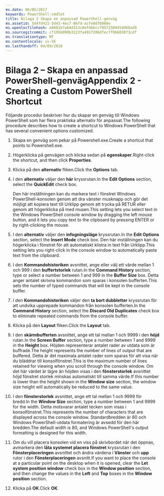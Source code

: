 ```yaml
---
ms.date: 06/05/2017
keywords: PowerShell-cmdlet
title: Bilaga 2 Skapa en anpassad PowerShell-genväg
ms.assetid: 5d4fd421-5d43-4ec7-86fd-acfe887b066e
ms.openlocfilehash: e8081b7a64d313c8ef4bbccf95f250445dd68ad9
ms.sourcegitcommit: cf195b090b3223fa4917206dfec7f0b603873cdf
ms.translationtype: MT
ms.contentlocale: sv-SE
ms.lasthandoff: 04/09/2018
---
```

# <a name="appendix-2---creating-a-custom-powershell-shortcut"></a><span data-ttu-id="82cd8-103">Bilaga 2 – Skapa en anpassad PowerShell-genväg</span><span class="sxs-lookup"><span data-stu-id="82cd8-103">Appendix 2 - Creating a Custom PowerShell Shortcut</span></span>

<span data-ttu-id="82cd8-104">Följande procedur beskriver hur du skapar en genväg till Windows PowerShell som har flera praktiska alternativ för anpassat.</span><span class="sxs-lookup"><span data-stu-id="82cd8-104">The following procedure describes how to create a shortcut to Windows PowerShell that has several convenient options customized.</span></span>

1. <span data-ttu-id="82cd8-105">Skapa en genväg som pekar på Powershell.exe.</span><span class="sxs-lookup"><span data-stu-id="82cd8-105">Create a shortcut that points to Powershell.exe.</span></span>

2. <span data-ttu-id="82cd8-106">Högerklicka på genvägen och klicka sedan på **egenskaper**.</span><span class="sxs-lookup"><span data-stu-id="82cd8-106">Right-click the shortcut, and then click **Properties**.</span></span>

3. <span data-ttu-id="82cd8-107">Klicka på den **alternativ** fliken.</span><span class="sxs-lookup"><span data-stu-id="82cd8-107">Click the **Options** tab.</span></span>

4. <span data-ttu-id="82cd8-108">I den **alternativ** väljer den **här** kryssrutan.</span><span class="sxs-lookup"><span data-stu-id="82cd8-108">In the **Edit Options** section, select the **QuickEdit** check box.</span></span>

    <span data-ttu-id="82cd8-109">Den här inställningen kan du markera text i fönstret Windows PowerShell-konsolen genom att dra vänster musknapp och gör det möjligt att kopiera text till Urklipp genom att trycka på RETUR eller genom att högerklicka på med musen.</span><span class="sxs-lookup"><span data-stu-id="82cd8-109">This setting lets you select text in the Windows PowerShell console window by dragging the left mouse button, and it lets you copy text to the clipboard by pressing ENTER or by right-clicking the mouse.</span></span>

5. <span data-ttu-id="82cd8-110">I den **alternativ** väljer den **infogningsläge** kryssrutan.</span><span class="sxs-lookup"><span data-stu-id="82cd8-110">In the **Edit Options** section, select the **Insert Mode** check box.</span></span> <span data-ttu-id="82cd8-111">Den här inställningen kan du högerklicka i fönstret för att automatiskt klistra in text från Urklipp.</span><span class="sxs-lookup"><span data-stu-id="82cd8-111">This setting lets you right-click in the console window to automatically paste text from the clipboard.</span></span>

6. <span data-ttu-id="82cd8-112">I den **Kommandohistoriken** avsnittet, ange eller välj ett värde mellan 1 och 999 i den **buffertstorlek** rutan.</span><span class="sxs-lookup"><span data-stu-id="82cd8-112">In the **Command History** section, type or select a number between 1 and 999 in the **Buffer Size** box.</span></span> <span data-ttu-id="82cd8-113">Detta anger antalet skrivna kommandon som sparas i konsolen bufferten.</span><span class="sxs-lookup"><span data-stu-id="82cd8-113">This sets the number of typed commands that will be kept in the console buffer.</span></span>

7. <span data-ttu-id="82cd8-114">I den **Kommandohistoriken** väljer den **ta bort dubbletter** kryssrutan för att undvika upprepade kommandon från konsolen bufferten.</span><span class="sxs-lookup"><span data-stu-id="82cd8-114">In the **Command History** section, select the **Discard Old Duplicates** check box to eliminate repeated commands from the console buffer.</span></span>

8. <span data-ttu-id="82cd8-115">Klicka på den **Layout** fliken.</span><span class="sxs-lookup"><span data-stu-id="82cd8-115">Click the **Layout** tab.</span></span>

9. <span data-ttu-id="82cd8-116">I den **skärmbufferten** avsnittet, ange ett tal mellan 1 och 9999 i den **höjd** rutan.</span><span class="sxs-lookup"><span data-stu-id="82cd8-116">In the **Screen Buffer** section, type a number between 1 and 9999 in the **Height** box.</span></span> <span data-ttu-id="82cd8-117">Höjden representerar antalet rader av utdata som är buffrade.</span><span class="sxs-lookup"><span data-stu-id="82cd8-117">The height represents the number of lines of output that are buffered.</span></span> <span data-ttu-id="82cd8-118">Detta är det maximala antalet rader som sparas för att visa när du bläddrar till konsolfönstret.</span><span class="sxs-lookup"><span data-stu-id="82cd8-118">This is the maximum number of lines retained for viewing when you scroll through the console window.</span></span> <span data-ttu-id="82cd8-119">Om det här värdet är lägre än höjden visas i den **fönsterstorlek** avsnittet höjd fönstret storlek minskas automatiskt till samma värde.</span><span class="sxs-lookup"><span data-stu-id="82cd8-119">If this number is lower than the height shown in the **Window size** section, the window size height will automatically be reduced to the same value.</span></span>

10. <span data-ttu-id="82cd8-120">I den **fönsterstorlek** avsnittet, ange ett tal mellan 1 och 9999 för bredd.</span><span class="sxs-lookup"><span data-stu-id="82cd8-120">In the **Window Size** section, type a number between 1 and 9999 for the width.</span></span> <span data-ttu-id="82cd8-121">Detta motsvarar antalet tecken som visas i konsolfönstret.</span><span class="sxs-lookup"><span data-stu-id="82cd8-121">This represents the number of characters that are displayed across the console window.</span></span> <span data-ttu-id="82cd8-122">Standardbredden är 80 och Windows PowerShell-utdata formatering är avsedd för den här bredden.</span><span class="sxs-lookup"><span data-stu-id="82cd8-122">The default width is 80, and Windows PowerShell's output formatting is designed for this width.</span></span>

11. <span data-ttu-id="82cd8-123">Om du vill placera konsolen vid en viss på skrivbordet när det öppnas, avmarkera den **låta systemet placera fönstret** kryssrutan i den **Fönsterplaceringen** avsnittet och ändra värdena i  **Vänster** och **upp** rutor i den **Fönsterplaceringen** avsnitt.</span><span class="sxs-lookup"><span data-stu-id="82cd8-123">If you want to place the console at a particular point on the desktop when it is opened, clear the **Let system position window** check box in the **Window position** section, and then change the values in the **Left** and **Top** boxes in the **Window position** section.</span></span>

12. <span data-ttu-id="82cd8-124">Klicka på **OK**.</span><span class="sxs-lookup"><span data-stu-id="82cd8-124">Click **OK**.</span></span>